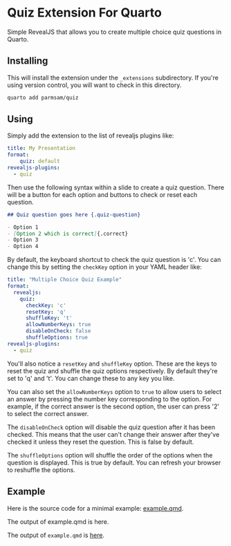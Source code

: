 # Quiz Extension For Quarto

Simple RevealJS that allows you to create multiple choice quiz questions in Quarto.

## Installing

This will install the extension under the `_extensions` subdirectory.
If you're using version control, you will want to check in this directory.

```bash
quarto add parmsam/quiz
```

## Using

Simply add the extension to the list of revealjs plugins like:

``` yaml
title: My Presentation
format:
    quiz: default
revealjs-plugins:
  - quiz
```

Then use the following syntax within a slide to create a quiz question. There will be a button for each option and buttons to check or reset each question.

``` markdown
## Quiz question goes here {.quiz-question}

- Option 1
- [Option 2 which is correct]{.correct}
- Option 3
- Option 4
```

By default, the keyboard shortcut to check the quiz question is 'c'. You can change this by setting the `checkKey` option in your YAML header like:

```yaml
title: "Multiple Choice Quiz Example"
format:
  revealjs:
    quiz: 
      checkKey: 'c'
      resetKey: 'q'
      shuffleKey: 't'
      allowNumberKeys: true
      disableOnCheck: false
      shuffleOptions: true
revealjs-plugins:
  - quiz
```

You'll also notice a `resetKey` and `shuffleKey` option. These are the keys to reset the quiz and shuffle the quiz options respectively. By default they're set to 'q' and 't'. You can change these to any key you like.

You can also set the `allowNumberKeys` option to `true` to allow users to select an answer by pressing the number key corresponding to the option. For example, if the correct answer is the second option, the user can press '2' to select the correct answer.

The `disableOnCheck` option will disable the quiz question after it has been checked. This means that the user can't change their answer after they've checked it unless they reset the question. This is false by default.

The `shuffleOptions` option will shuffle the order of the options when the question is displayed. This is true by default. You can refresh your browser to reshuffle the options. 

## Example

Here is the source code for a minimal example: [example.qmd](example.qmd).

The output of example.qmd is here.

The output of `example.qmd` is [here](https://parmsam.github.io/quarto-quiz/).
